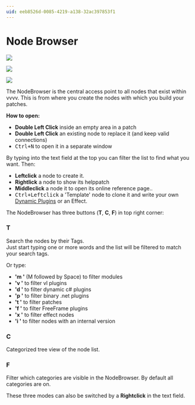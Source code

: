 ```yaml
---
uid: eeb8526d-0085-4219-a138-32ac397853f1
---
```


# Node Browser


![](~/img/vvvv_NodeBrowser.png "")  

![](~/img/vvvv_NodeBrowser2.png "")  

![](~/img/vvvv_NodeBrowser3.png "")  



The NodeBrowser is the central access point to all nodes that exist within vvvv. This is from where you create the nodes with which you build your patches.   

**How to open:**  
* **Double Left Click** inside an empty area in a patch  
* **Double Left Click** an existing node to replace it (and keep valid connections)  
* <kbd>Ctrl+N</kbd> to open it in a separate window  

By typing into the text field at the top you can filter the list to find what you want. Then:  

* **Leftclick** a node to create it.  
* **Rightlick** a node to show its helppatch  
* **Middleclick** a node it to open its online reference page..  
* <kbd>Ctrl+Leftclick</kbd> a 'Template' node to clone it and write your own [Dynamic Plugins](xref:dc107197-be10-4608-90ee-e5a8f856c146) or an Effect.  

The NodeBrowser has three buttons (**T**, **C**, **F**) in top right corner:  

### T
Search the nodes by their Tags.  
Just start typing one or more words and the list will be filtered to match your search tags.   

Or type:  

* **'m '** (M followed by Space) to filter modules  
* **'v '** to filter vl plugins  
* **'d '** to filter dynamic c# plugins  
* **'p '** to filter binary .net plugins  
* **'t '** to filter patches  
* **'f '** to filter FreeFrame plugins  
* **'x '** to filter effect nodes  
* **'i '** to filter nodes with an internal version  

### C
Categorized tree view of the node list.  

### F
Filter which categories are visible in the NodeBrowser. By default all categories are on.  

These three modes can also be switched by a **Rightclick** in the text field.  



